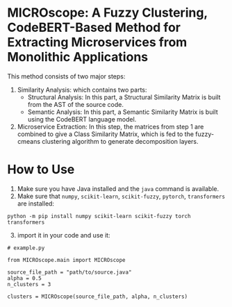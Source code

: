 # MICROscope: A Fuzzy Clustering, CodeBERT-Based Method for Extracting Microservices from Monolithic Applications

This method consists of two major steps:
1. Similarity Analysis: which contains two parts:
    - Structural Analysis: In this part, a Structural Similarity Matrix is built from the AST of the source code.
    - Semantic Analysis: In this part, a Semantic Similarity Matrix is built using the CodeBERT language model.
2. Microservice Extraction: In this step, the matrices from step 1 are combined to give a Class Similarity Matrix, which is fed to the fuzzy-cmeans clustering algorithm to generate decomposition layers.


# How to Use

1. Make sure you have Java installed and the `java` command is available.
2. Make sure that `numpy`, `scikit-learn`, `scikit-fuzzy`, `pytorch`, `transformers` are installed:
```
python -m pip install numpy scikit-learn scikit-fuzzy torch transformers
```
3. import it in your code and use it:
```
# example.py

from MICROscope.main import MICROscope

source_file_path = "path/to/source.java"
alpha = 0.5
n_clusters = 3

clusters = MICROscope(source_file_path, alpha, n_clusters)

```
